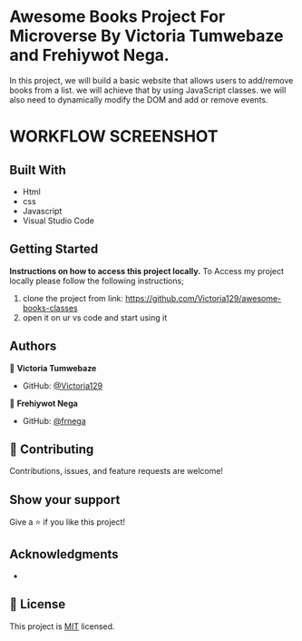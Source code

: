 # Awesome Books Project For Microverse By Victoria Tumwebaze and Frehiywot Nega.

In this project, we will build a basic website that allows users to add/remove books from a list. we will achieve that by using JavaScript classes. 
we will also need to dynamically modify the DOM and add or remove events.


# WORKFLOW SCREENSHOT 


## Built With

- Html
- css
- Javascript
- Visual Studio Code

## Getting Started

**Instructions on how to access this project locally.**
 To Access my project locally please follow the following instructions;
1. clone the project from link: https://github.com/Victoria129/awesome-books-classes
2. open it on ur vs code and start using it 


## Authors


👤 **Victoria Tumwebaze**

- GitHub: [@Victoria129](https://github.com/Victoria129)

👤 **Frehiywot Nega**
- GitHub: [@frnega](https://github.com/frnega)


## 🤝 Contributing

Contributions, issues, and feature requests are welcome!


## Show your support

Give a ⭐️ if you like this project!

## Acknowledgments

-

## 📝 License

This project is [MIT](./MIT.md) licensed.
